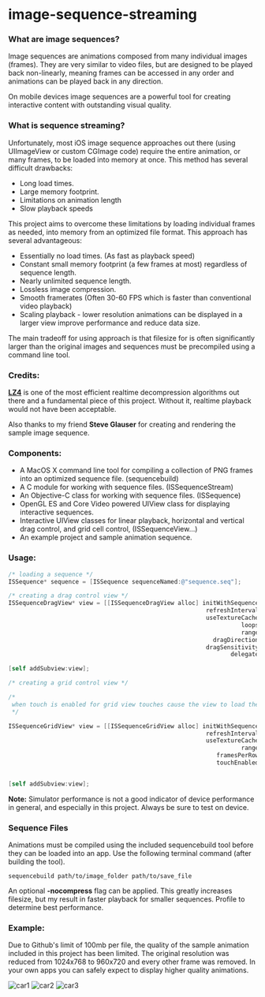 image-sequence-streaming
========================

### What are image sequences? ###

Image sequences are animations composed from many individual images (frames). They are very similar to video files, but are designed to be played back non-linearly, meaning frames can be accessed in any order and animations can be played back in any direction.


On mobile devices image sequences are a powerful tool for creating interactive content with outstanding visual quality.


### What is sequence streaming? ###


Unfortunately, most iOS image sequence approaches out there (using UIImageView or custom CGImage code) require the entire animation, or many frames, to be loaded into memory at once. This method has several difficult drawbacks:
- Long load times.
- Large memory footprint.
- Limitations on animation length
- Slow playback speeds

This project aims to overcome these limitations by loading individual frames as needed, into memory from an optimized file format. This approach has several advantageous:
- Essentially no load times. (As fast as playback speed)
- Constant small memory footprint (a few frames at most) regardless of sequence length.  
- Nearly unlimited sequence length.
- Lossless image compression.
- Smooth framerates (Often 30-60 FPS which is faster than conventional video playback)
- Scaling playback - lower resolution animations can be displayed in a larger view improve performance and reduce data size.

The main tradeoff for using approach is that filesize for is often significantly larger than the original images and sequences must be precompiled using a command line tool.


### Credits: ###
 **[LZ4](http://fastcompression.blogspot.com/p/lz4.html)** is one of the  most efficient realtime decompression algorithms out there and a fundamental piece of this project. Without it, realtime playback would not have been acceptable.

 Also thanks to my friend **Steve Glauser** for creating and rendering the sample image sequence.

### Components: ###
- A MacOS X command line tool for compiling a collection of PNG frames into an optimized sequence file. (sequencebuild)
- A C module for working with sequence files. (ISSequenceStream)
- An Objective-C class for working with sequence files. (ISSequence)
- OpenGL ES and Core Video powered UIView class for displaying interactive sequences.
- Interactive UIView classes for linear playback, horizontal and vertical drag control, and grid cell control, (ISSequenceView...)
- An example project and sample animation sequence.


### Usage: ###


```Objective-C
/* loading a sequence */
ISSequence* sequence = [ISSequence sequenceNamed:@"sequence.seq"];

```

```Objective-C
/* creating a drag control view */
ISSequenceDragView* view = [[ISSequenceDragView alloc] initWithSequence:sequence
                                                        refreshInterval:1 /* refresh rate */
                                                        useTextureCache:YES /* texture cache is an optional core video optimization */
                                                                  loops:YES
                                                                  range:[sequence range]
                                                          dragDirection:kISSequnceDragDirectionHorizontal
                                                        dragSensitivity:2.0
                                                               delegate:nil];

[self addSubview:view];

```

```Objective-C
/* creating a grid control view */

/*
 when touch is enabled for grid view touches cause the view to load the grid cell nearest to the touch
 */

ISSequenceGridView* view = [[ISSequenceGridView alloc] initWithSequence:sequence
                                                        refreshInterval:1
                                                        useTextureCache:YES
                                                                  range:[sequence range]
                                                           framesPerRow:21
                                                           touchEnabled:YES];


[self addSubview:view];

```

**Note:** Simulator performance is not a good indicator of device performance in general, and especially in this project. Always be sure to test on device.

### Sequence Files ###

Animations must be compiled using the included sequencebuild tool before they can be loaded into an app. Use the following terminal command (after building the tool).

```
sequencebuild path/to/image_folder path/to/save_file

```

An optional **-nocompress** flag can be applied. This greatly increases filesize, but my result in faster playback for smaller sequences. Profile to determine best performance.

### Example: ###

Due to Github's limit of 100mb per file, the quality of the sample animation included in this project has been limited. The original resolution was reduced from 1024x768 to 960x720 and every other frame was removed. In your own apps you can safely expect to display higher quality animations.

![car1](https://raw.github.com/narpas/image-sequence-streaming/master/screenshots/screen1.png)
![car2](https://raw.github.com/narpas/image-sequence-streaming/master/screenshots/screen2.png)
![car3](https://raw.github.com/narpas/image-sequence-streaming/master/screenshots/screen3.png)
